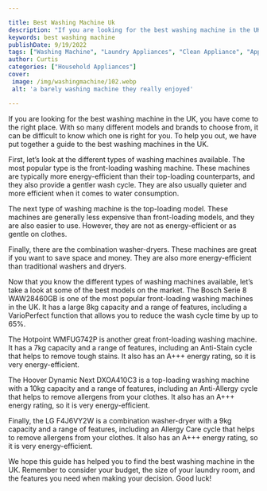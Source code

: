 ```yaml
---

title: Best Washing Machine Uk
description: "If you are looking for the best washing machine in the UK, you have come to the right place. With so many different models and bra...get the full scoop"
keywords: best washing machine
publishDate: 9/19/2022
tags: ["Washing Machine", "Laundry Appliances", "Clean Appliance", "Appliance Guide"]
author: Curtis
categories: ["Household Appliances"]
cover: 
 image: /img/washingmachine/102.webp
 alt: 'a barely washing machine they really enjoyed'

---
```


If you are looking for the best washing machine in the UK, you have come to the right place. With so many different models and brands to choose from, it can be difficult to know which one is right for you. To help you out, we have put together a guide to the best washing machines in the UK.

First, let’s look at the different types of washing machines available. The most popular type is the front-loading washing machine. These machines are typically more energy-efficient than their top-loading counterparts, and they also provide a gentler wash cycle. They are also usually quieter and more efficient when it comes to water consumption.

The next type of washing machine is the top-loading model. These machines are generally less expensive than front-loading models, and they are also easier to use. However, they are not as energy-efficient or as gentle on clothes.

Finally, there are the combination washer-dryers. These machines are great if you want to save space and money. They are also more energy-efficient than traditional washers and dryers.

Now that you know the different types of washing machines available, let’s take a look at some of the best models on the market. The Bosch Serie 8 WAW28460GB is one of the most popular front-loading washing machines in the UK. It has a large 8kg capacity and a range of features, including a VarioPerfect function that allows you to reduce the wash cycle time by up to 65%.

The Hotpoint WMFUG742P is another great front-loading washing machine. It has a 7kg capacity and a range of features, including an Anti-Stain cycle that helps to remove tough stains. It also has an A+++ energy rating, so it is very energy-efficient.

The Hoover Dynamic Next DXOA410C3 is a top-loading washing machine with a 10kg capacity and a range of features, including an Anti-Allergy cycle that helps to remove allergens from your clothes. It also has an A+++ energy rating, so it is very energy-efficient.

Finally, the LG F4J6VY2W is a combination washer-dryer with a 9kg capacity and a range of features, including an Allergy Care cycle that helps to remove allergens from your clothes. It also has an A+++ energy rating, so it is very energy-efficient.

We hope this guide has helped you to find the best washing machine in the UK. Remember to consider your budget, the size of your laundry room, and the features you need when making your decision. Good luck!
